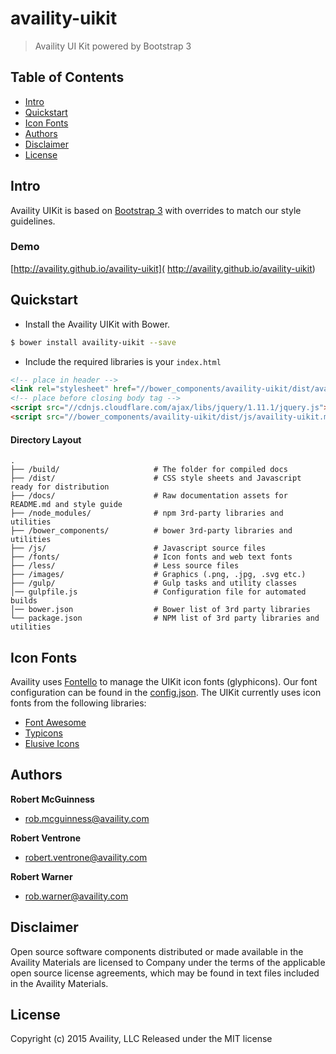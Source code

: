 # availity-uikit

> Availity UI Kit powered by Bootstrap 3

## Table of Contents
* [Intro](#intro)
* [Quickstart](#quickstart)
* [Icon Fonts](#icon-fonts)
* [Authors](#authors)
* [Disclaimer](#disclaimer)
* [License](#license)


## Intro
Availity UIKit is based on [Bootstrap 3](http://getbootstrap.com/) with overrides to match our style guidelines.

### Demo

[http://availity.github.io/availity-uikit]( http://availity.github.io/availity-uikit)


## Quickstart
+ Install the Availity UIKit with Bower.

>
```bash
$ bower install availity-uikit --save
```

+ Include the required libraries is your `index.html`

>
```html
<!-- place in header -->
<link rel="stylesheet" href="//bower_components/availity-uikit/dist/availity-uikit.min.css"/>
<!-- place before closing body tag -->
<script src="//cdnjs.cloudflare.com/ajax/libs/jquery/1.11.1/jquery.js"></script>
<script src="//bower_components/availity-uikit/dist/js/availity-uikit.min.js"></script>
```

#### Directory Layout

>
```
.
├── /build/                     # The folder for compiled docs
├── /dist/                      # CSS style sheets and Javascript ready for distribution
├── /docs/                      # Raw documentation assets for README.md and style guide
├── /node_modules/              # npm 3rd-party libraries and utilities
├── /bower_components/          # bower 3rd-party libraries and utilities
├── /js/                        # Javascript source files
├── /fonts/                     # Icon fonts and web text fonts
├── /less/                      # Less source files
├── /images/                    # Graphics (.png, .jpg, .svg etc.)
├── /gulp/                      # Gulp tasks and utility classes
│── gulpfile.js                 # Configuration file for automated builds
│── bower.json                  # Bower list of 3rd party libraries
└── package.json                # NPM list of 3rd party libraries and utilities
```


## Icon Fonts
Availity uses [Fontello](http://fontello.com/) to manage the UIKit icon fonts (glyphicons).  Our font configuration can be found in the [config.json](./fonts/config.json). The UIKit currently uses icon fonts from the following libraries:

+ [Font Awesome](http://fortawesome.github.io/Font-Awesome/)
+ [Typicons](http://typicons.com/)
+ [Elusive Icons](http://elusiveicons.com/)


## Authors

**Robert McGuinness**
+ [rob.mcguinness@availity.com](rob.mcguinness@availity.com)

**Robert Ventrone**
+ [robert.ventrone@availity.com](robert.ventrone@availity.com)

**Robert Warner**
+ [rob.warner@availity.com](rob.warner@availity.com)



## Disclaimer
Open source software components distributed or made available in the Availity Materials are licensed to Company under the terms of the applicable open source license agreements, which may be found in text files included in the Availity Materials.


## License
Copyright (c) 2015 Availity, LLC
Released under the MIT license